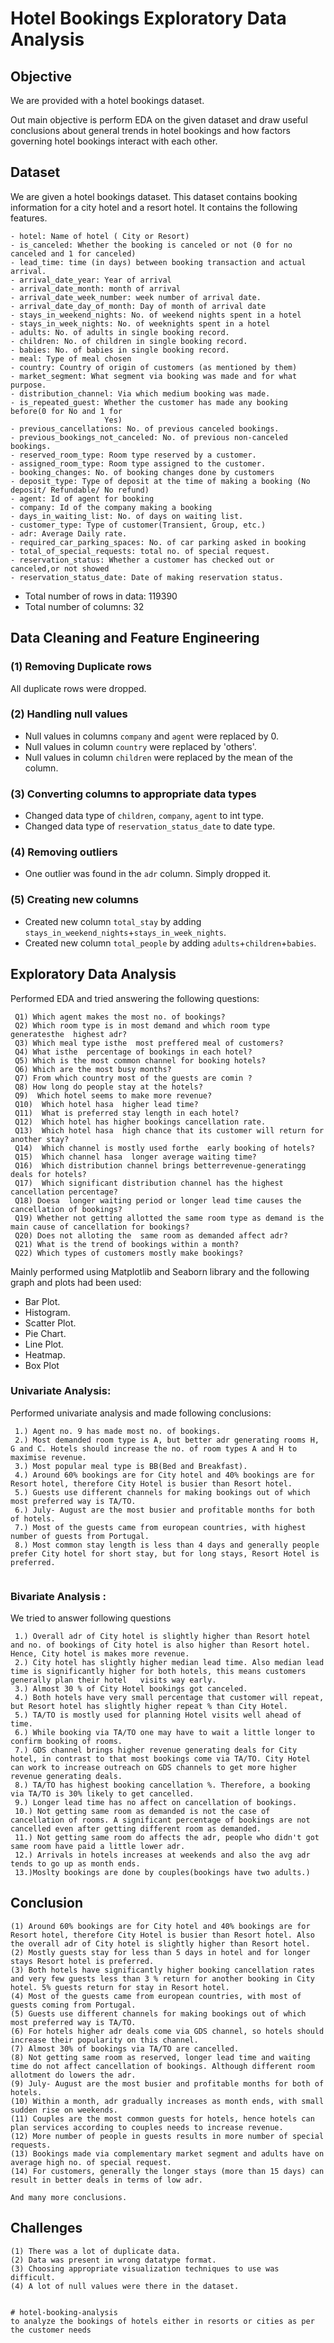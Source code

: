 # Hotel Bookings Exploratory Data Analysis

## Objective
We are provided with a hotel bookings dataset. 

Out main objective is perform EDA on the given dataset and draw useful conclusions about general trends in hotel bookings and how factors governing hotel bookings interact with each other.

## Dataset
We are given a hotel bookings dataset. This dataset contains booking information for a city hotel and a resort hotel. It contains the following features.

```
- hotel: Name of hotel ( City or Resort)
- is_canceled: Whether the booking is canceled or not (0 for no canceled and 1 for canceled)
- lead_time: time (in days) between booking transaction and actual arrival.
- arrival_date_year: Year of arrival
- arrival_date_month: month of arrival
- arrival_date_week_number: week number of arrival date.
- arrival_date_day_of_month: Day of month of arrival date
- stays_in_weekend_nights: No. of weekend nights spent in a hotel
- stays_in_week_nights: No. of weeknights spent in a hotel
- adults: No. of adults in single booking record.
- children: No. of children in single booking record.
- babies: No. of babies in single booking record. 
- meal: Type of meal chosen 
- country: Country of origin of customers (as mentioned by them)
- market_segment: What segment via booking was made and for what purpose.
- distribution_channel: Via which medium booking was made.
- is_repeated_guest: Whether the customer has made any booking before(0 for No and 1 for 
                     Yes)
- previous_cancellations: No. of previous canceled bookings.
- previous_bookings_not_canceled: No. of previous non-canceled bookings.
- reserved_room_type: Room type reserved by a customer.
- assigned_room_type: Room type assigned to the customer.
- booking_changes: No. of booking changes done by customers
- deposit_type: Type of deposit at the time of making a booking (No deposit/ Refundable/ No refund)
- agent: Id of agent for booking
- company: Id of the company making a booking
- days_in_waiting_list: No. of days on waiting list.
- customer_type: Type of customer(Transient, Group, etc.)
- adr: Average Daily rate.
- required_car_parking_spaces: No. of car parking asked in booking
- total_of_special_requests: total no. of special request.
- reservation_status: Whether a customer has checked out or canceled,or not showed 
- reservation_status_date: Date of making reservation status.
```

- Total number of rows in data: 119390
- Total number of columns: 32
## Data Cleaning and Feature Engineering

### (1) Removing Duplicate rows
All duplicate rows were dropped.

### (2) Handling null values
- Null values in columns `company` and `agent` were replaced by 0.
- Null values in column `country` were replaced by 'others'.
- Null values in column `children` were replaced by the mean of the column.
  

### (3) Converting columns to appropriate data types

- Changed data type of `children`, `company`, `agent` to int type.
- Changed data type of `reservation_status_date` to date type.

### (4) Removing outliers

- One outlier was found in the `adr` column. Simply dropped it.

### (5) Creating new columns
- Created new column `total_stay` by adding `stays_in_weekend_nights`+`stays_in_week_nights`.
- Created new column `total_people` by adding `adults`+`children`+`babies`.

## Exploratory Data Analysis

Performed EDA and tried answering the following questions:

```
 Q1) Which agent makes the most no. of bookings?
 Q2) Which room type is in most demand and which room type generatesthe  highest adr?
 Q3) Which meal type isthe  most preffered meal of customers?
 Q4) What isthe  percentage of bookings in each hotel?
 Q5) Which is the most common channel for booking hotels?
 Q6) Which are the most busy months?
 Q7) From which country most of the guests are comin ?
 Q8) How long do people stay at the hotels?
 Q9)  Which hotel seems to make more revenue?
 Q10)  Which hotel hasa  higher lead time?
 Q11)  What is preferred stay length in each hotel?
 Q12)  Which hotel has higher bookings cancellation rate.
 Q13)  Which hotel hasa  high chance that its customer will return for another stay?
 Q14)  Which channel is mostly used forthe  early booking of hotels?
 Q15)  Which channel hasa  longer average waiting time?
 Q16)  Which distribution channel brings betterrevenue-generatingg deals for hotels?
 Q17)  Which significant distribution channel has the highest cancellation percentage?
 Q18) Doesa  longer waiting period or longer lead time causes the cancellation of bookings?
 Q19) Whether not getting allotted the same room type as demand is the main cause of cancellation for bookings?
 Q20) Does not alloting the  same room as demanded affect adr? 
 Q21) What is the trend of bookings within a month?
 Q22) Which types of customers mostly make bookings?

```

Mainly performed using Matplotlib and Seaborn library and the following graph and plots had been used:
  -  Bar Plot.
  -  Histogram.
   - Scatter Plot.
   - Pie Chart.
   - Line Plot.
   - Heatmap.
- Box Plot
             
###  Univariate Analysis:

Performed univariate analysis and made following conclusions:
```
 1.) Agent no. 9 has made most no. of bookings.
 2.) Most demanded room type is A, but better adr generating rooms H, G and C. Hotels should increase the no. of room types A and H to maximise revenue.
 3.) Most popular meal type is BB(Bed and Breakfast).
 4.) Around 60% bookings are for City hotel and 40% bookings are for Resort hotel, therefore City Hotel is busier than Resort hotel.
 5.) Guests use different channels for making bookings out of which most preferred way is TA/TO.
 6.) July- August are the most busier and profitable months for both of hotels. 
 7.) Most of the guests came from european countries, with highest number of guests from Portugal.
 8.) Most common stay length is less than 4 days and generally people prefer City hotel for short stay, but for long stays, Resort Hotel is preferred.
 
```




### Bivariate Analysis :

We tried to answer following questions
```
 1.) Overall adr of City hotel is slightly higher than Resort hotel and no. of bookings of City hotel is also higher than Resort hotel. Hence, City hotel is makes more revenue.
 2.) City hotel has slightly higher median lead time. Also median lead time is significantly higher for both hotels, this means customers generally plan their hotel   visits way early.
 3.) Almost 30 % of City Hotel bookings got canceled.
 4.) Both hotels have very small percentage that customer will repeat, but Resort hotel has slightly higher repeat % than City Hotel.
 5.) TA/TO is mostly used for planning Hotel visits well ahead of time. 
 6.) While booking via TA/TO one may have to wait a little longer to confirm booking of rooms.
 7.) GDS channel brings higher revenue generating deals for City hotel, in contrast to that most bookings come via TA/TO. City Hotel can work to increase outreach on GDS channels to get more higher revenue generating deals.
 8.) TA/TO has highest booking cancellation %. Therefore, a booking via TA/TO is 30% likely to get cancelled.
 9.) Longer lead time has no affect on cancellation of bookings.
 10.) Not getting same room as demanded is not the case of cancellation of rooms. A significant percentage of bookings are not cancelled even after getting different room as demanded.
 11.) Not getting same room do affects the adr, people who didn't got same room have paid a little lower adr. 
 12.) Arrivals in hotels increases at weekends and also the avg adr tends to go up as month ends. 
 13.)Moslty bookings are done by couples(bookings have two adults.)
```

## Conclusion

```
(1) Around 60% bookings are for City hotel and 40% bookings are for Resort hotel, therefore City Hotel is busier than Resort hotel. Also the overall adr of City hotel is slightly higher than Resort hotel.
(2) Mostly guests stay for less than 5 days in hotel and for longer stays Resort hotel is preferred.
(3) Both hotels have significantly higher booking cancellation rates and very few guests less than 3 % return for another booking in City hotel. 5% guests return for stay in Resort hotel.
(4) Most of the guests came from european countries, with most of guests coming from Portugal.
(5) Guests use different channels for making bookings out of which most preferred way is TA/TO.
(6) For hotels higher adr deals come via GDS channel, so hotels should increase their popularity on this channel.
(7) Almost 30% of bookings via TA/TO are cancelled.
(8) Not getting same room as reserved, longer lead time and waiting time do not affect cancellation of bookings. Although different room allotment do lowers the adr.
(9) July- August are the most busier and profitable months for both of hotels. 
(10) Within a month, adr gradually increases as month ends, with small sudden rise on weekends.
(11) Couples are the most common guests for hotels, hence hotels can plan services according to couples needs to increase revenue.
(12) More number of people in guests results in more number of special requests.
(13) Bookings made via complementary market segment and adults have on average high no. of special request.
(14) For customers, generally the longer stays (more than 15 days) can result in better deals in terms of low adr.

And many more conclusions.
```
## Challenges
```
(1) There was a lot of duplicate data.
(2) Data was present in wrong datatype format.
(3) Choosing appropriate visualization techniques to use was difficult.
(4) A lot of null values were there in the dataset.


# hotel-booking-analysis
to analyze the bookings of hotels either in resorts or cities as per the customer needs 
